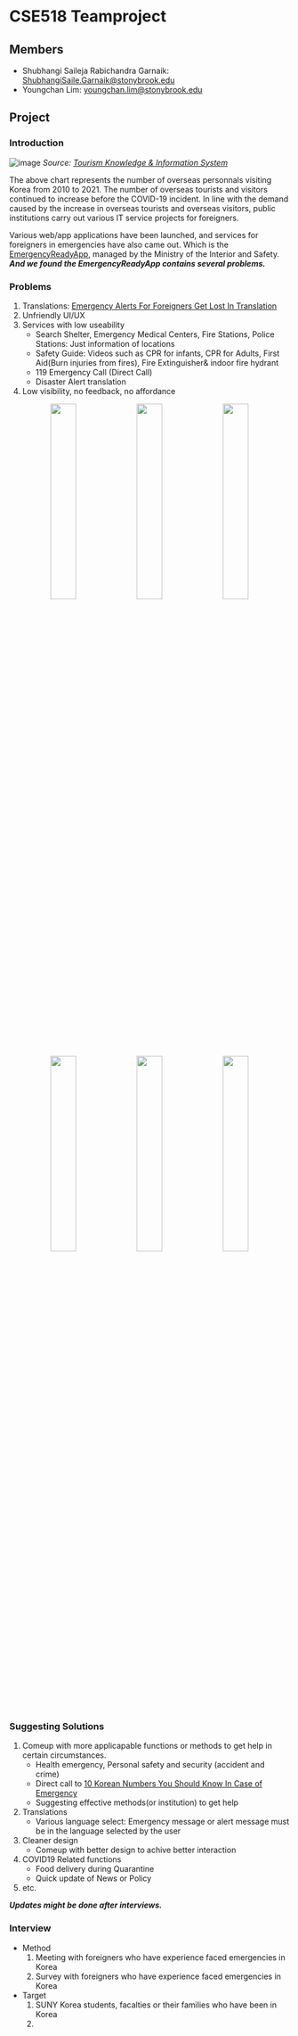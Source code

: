 # CSE518 Teamproject

## Members
+ Shubhangi Saileja Rabichandra Garnaik: ShubhangiSaile.Garnaik@stonybrook.edu
+ Youngchan Lim: youngchan.lim@stonybrook.edu

## Project
### Introduction
![image](https://user-images.githubusercontent.com/64450791/156607062-77de141a-972e-4c17-b8ba-6b5e359e88c5.png)
*Source: [Tourism Knowledge & Information System](https://know.tour.go.kr/english.do)*



The above chart represents the number of overseas personnals visiting Korea from 2010 to 2021. The number of overseas tourists and visitors continued to increase before the COVID-19 incident. In line with the demand caused by the increase in overseas tourists and overseas visitors, public institutions carry out various IT service projects for foreigners. 


Various web/app applications have been launched, and services for foreigners in emergencies have also came out. Which is the [EmergencyReadyApp](https://play.google.com/store/apps/details?id=kr.go.nema.disasteralert_eng&hl=ko&gl=US), managed by the Ministry of the Interior and Safety. **_And we found the EmergencyReadyApp contains several problems._**

### Problems
1. Translations: [Emergency Alerts For Foreigners Get Lost In Translation](http://tbs.seoul.kr/eFm/newsView.do?typ_800=P&idx_800=3449286&seq_800=20441863)
2. Unfriendly UI/UX
3. Services with low useability
      - Search Shelter, Emergency Medical Centers, Fire Stations, Police Stations: Just information of locations
      - Safety Guide: Videos such as CPR for infants, CPR for Adults, First Aid(Burn injuries from fires), Fire Extinguisher& indoor fire hydrant
      - 119 Emergency Call (Direct Call)
      - Disaster Alert translation
4. Low visibility, no feedback, no affordance
<p align="center">
  <img src="https://user-images.githubusercontent.com/64450791/156616486-e93bc6fe-16dc-46a3-afeb-fbf95c865847.png" width="30%" height="30%">
  <img src="https://user-images.githubusercontent.com/64450791/156616541-dd3d797e-03a2-4886-950f-473b324acec1.png" width="30%" height="30%">
  <img src="https://user-images.githubusercontent.com/64450791/156616561-855ceca1-9710-447a-9774-dc343791593e.png" width="30%" height="30%">
  <img src="https://user-images.githubusercontent.com/64450791/156616576-b0d9e9ea-dbe6-4805-aad5-1149edf14e9b.png" width="30%" height="30%">
  <img src="https://user-images.githubusercontent.com/64450791/156616594-d5ca28bf-e03f-4674-9b9d-72daa884ff63.png" width="30%" height="30%">
  <img src="https://user-images.githubusercontent.com/64450791/156617821-10fa67cd-b3a0-4ce0-9c76-ef2291e48de2.png" width="30%" height="30%">
  </p>
  
### Suggesting Solutions
1. Comeup with more applicapable functions or methods to get help in certain circumstances. 
      - Health emergency, Personal safety and security (accident and crime)
      - Direct call to [10 Korean Numbers You Should Know In Case of Emergency](https://hanyangsummer.com/blog/10-korean-numbers-you-should-know-in-case-of-emergency/)
      - Suggesting effective methods(or institution) to get help
2. Translations
      - Various language select: Emergency message or alert message must be in the language selected by the user
3. Cleaner design
      - Comeup with better design to achive better interaction
4. COVID19 Related functions
      - Food delivery during Quarantine
      - Quick update of News or Policy
5. etc.



**_Updates might be done after interviews._**

### Interview
- Method
  1. Meeting with foreigners who have experience faced emergencies in Korea
  2. Survey with foreigners who have experience faced emergencies in Korea
- Target
  1. SUNY Korea students, facalties or their families who have been in Korea
  2. 
